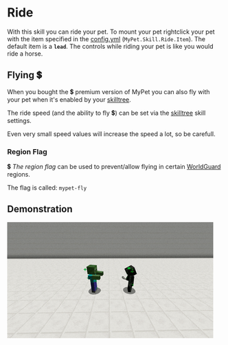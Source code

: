 # Ride

With this skill you can ride your pet. To mount your pet rightclick your pet with the item specified in the [config.yml](../setup/configurations/config.yml.md) \(`MyPet.Skill.Ride.Item`\). The default item is a **`lead`**. The controls while riding your pet is like you would ride a horse.

## Flying 💲

When you bought the 💲 premium version of MyPet you can also fly with your pet when it's enabled by your [skilltree](../systems/skilltrees/).

The ride speed \(and the ability to fly 💲\) can be set via the [skilltree](../systems/skilltrees/) skill settings.

Even very small speed values will increase the speed a lot, so be carefull.

### Region Flag

💲 _The region flag_ can be used to prevent/allow flying in certain [WorldGuard](http://dev.bukkit.org/bukkit-plugins/worldguard/) regions.

The flag is called: `mypet-fly`

## Demonstration  

![](../.gitbook/assets/ride.gif)

